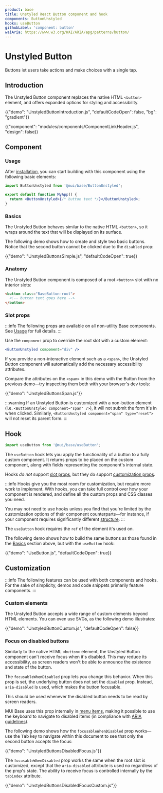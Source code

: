 ```yaml
---
product: base
title: Unstyled React Button component and hook
components: ButtonUnstyled
hooks: useButton
githubLabel: 'component: button'
waiAria: https://www.w3.org/WAI/ARIA/apg/patterns/button/
---
```


# Unstyled Button

<p class="description">Buttons let users take actions and make choices with a single tap.</p>

## Introduction

The Unstyled Button component replaces the native HTML `<button>` element, and offers expanded options for styling and accessibility.

{{"demo": "UnstyledButtonIntroduction.js", "defaultCodeOpen": false, "bg": "gradient"}}

{{"component": "modules/components/ComponentLinkHeader.js", "design": false}}

## Component

### Usage

After [installation](/base/getting-started/installation/), you can start building with this component using the following basic elements:

```jsx
import ButtonUnstyled from '@mui/base/ButtonUnstyled';

export default function MyApp() {
  return <ButtonUnstyled>{/* button text */}</ButtonUnstyled>;
}
```

### Basics

The Unstyled Button behaves similar to the native HTML `<button>`, so it wraps around the text that will be displayed on its surface.

The following demo shows how to create and style two basic buttons.
Notice that the second button cannot be clicked due to the `disabled` prop:

{{"demo": "UnstyledButtonsSimple.js", "defaultCodeOpen": true}}

### Anatomy

The Unstyled Button component is composed of a root `<button>` slot with no interior slots:

```html
<button class="BaseButton-root">
  <!-- button text goes here -->
</button>
```

### Slot props

:::info
The following props are available on all non-utility Base components.
See [Usage](/base/getting-started/usage/) for full details.
:::

Use the `component` prop to override the root slot with a custom element:

```jsx
<ButtonUnstyled component="div" />
```

If you provide a non-interactive element such as a `<span>`, the Unstyled Button component will automatically add the necessary accessibility attributes.

Compare the attributes on the `<span>` in this demo with the Button from the previous demo—try inspecting them both with your browser's dev tools:

{{"demo": "UnstyledButtonsSpan.js"}}

:::warning
If an Unstyled Button is customized with a non-button element (i.e. `<ButtonUnstyled component="span" />`), it will not submit the form it's in when clicked.
Similarly, `<ButtonUnstyled component="span" type="reset">` will not reset its parent form.
:::

## Hook

```js
import useButton from '@mui/base/useButton';
```

The `useButton` hook lets you apply the functionality of a button to a fully custom component.
It returns props to be placed on the custom component, along with fields representing the component's internal state.

Hooks _do not_ support [slot props](#slot-props), but they do support [customization props](#customization).

:::info
Hooks give you the most room for customization, but require more work to implement.
With hooks, you can take full control over how your component is rendered, and define all the custom props and CSS classes you need.

You may not need to use hooks unless you find that you're limited by the customization options of their component counterparts—for instance, if your component requires significantly different [structure](#anatomy).
:::

The `useButton` hook requires the `ref` of the element it's used on.

The following demo shows how to build the same buttons as those found in the [Basics](#basics) section above, but with the `useButton` hook:

{{"demo": "UseButton.js", "defaultCodeOpen": true}}

## Customization

:::info
The following features can be used with both components and hooks.
For the sake of simplicity, demos and code snippets primarily feature components.
:::

### Custom elements

The Unstyled Button accepts a wide range of custom elements beyond HTML elements.
You can even use SVGs, as the following demo illustrates:

{{"demo": "UnstyledButtonCustom.js", "defaultCodeOpen": false}}

### Focus on disabled buttons

Similarly to the native HTML `<button>` element, the Unstyled Button component can't receive focus when it's disabled.
This may reduce its accessibility, as screen readers won't be able to announce the existence and state of the button.

The `focusableWhenDisabled` prop lets you change this behavior.
When this prop is set, the underlying button does not set the `disabled` prop.
Instead, `aria-disabled` is used, which makes the button focusable.

This should be used whenever the disabled button needs to be read by screen readers.

MUI Base uses this prop internally in [menu items](/base/react-menu/), making it possible to use the keyboard to navigate to disabled items (in compliance with [ARIA guidelines](https://www.w3.org/WAI/ARIA/apg/practices/keyboard-interface/#x6-7-focusability-of-disabled-controls)).

The following demo shows how the `focusableWhenDisabled` prop works—use the <kbd class="key">Tab</kbd> key to navigate within this document to see that only the second button accepts the focus:

{{"demo": "UnstyledButtonsDisabledFocus.js"}}

The `focusableWhenDisabled` prop works the same when the root slot is customized, except that the `aria-disabled` attribute is used no regardless of the prop's state.
The ability to receive focus is controlled internally by the `tabindex` attribute.

{{"demo": "UnstyledButtonsDisabledFocusCustom.js"}}
